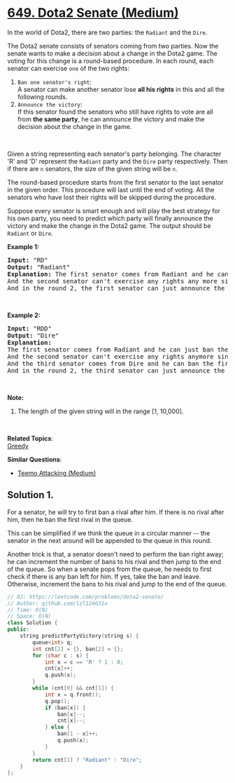 # [649. Dota2 Senate (Medium)](https://leetcode.com/problems/dota2-senate/)

<p>In the world of Dota2, there are two parties: the <code>Radiant</code> and the <code>Dire</code>.</p>

<p>The Dota2 senate consists of senators coming from two parties. Now the senate wants to make a decision about a change in the Dota2 game. The voting for this change is a round-based procedure. In each round, each senator can exercise <code>one</code> of the two rights:</p>

<ol>
	<li><code>Ban one senator's right</code>:<br>
	A senator can make another senator lose <b>all his rights</b> in this and all the following rounds.</li>
	<li><code>Announce the victory</code>:<br>
	If this senator found the senators who still have rights to vote are all from <b>the same party</b>, he can announce the victory and make the decision about the change in the game.</li>
</ol>

<p>&nbsp;</p>

<p>Given a string representing each senator's party belonging. The character 'R' and 'D' represent the <code>Radiant</code> party and the <code>Dire</code> party respectively. Then if there are <code>n</code> senators, the size of the given string will be <code>n</code>.</p>

<p>The round-based procedure starts from the first senator to the last senator in the given order. This procedure will last until the end of voting. All the senators who have lost their rights will be skipped during the procedure.</p>

<p>Suppose every senator is smart enough and will play the best strategy for his own party, you need to predict which party will finally announce the victory and make the change in the Dota2 game. The output should be <code>Radiant</code> or <code>Dire</code>.</p>

<p><b>Example 1:</b></p>

<pre><b>Input:</b> "RD"
<b>Output:</b> "Radiant"
<b>Explanation:</b> The first senator comes from Radiant and he can just ban the next senator's right in the round 1. 
And the second senator can't exercise any rights any more since his right has been banned. 
And in the round 2, the first senator can just announce the victory since he is the only guy in the senate who can vote.
</pre>

<p>&nbsp;</p>

<p><b>Example 2:</b></p>

<pre><b>Input:</b> "RDD"
<b>Output:</b> "Dire"
<b>Explanation:</b> 
The first senator comes from Radiant and he can just ban the next senator's right in the round 1. 
And the second senator can't exercise any rights anymore since his right has been banned. 
And the third senator comes from Dire and he can ban the first senator's right in the round 1. 
And in the round 2, the third senator can just announce the victory since he is the only guy in the senate who can vote.
</pre>

<p>&nbsp;</p>

<p><b>Note:</b></p>

<ol>
	<li>The length of the given string will in the range [1, 10,000].</li>
</ol>

<p>&nbsp;</p>


**Related Topics**:  
[Greedy](https://leetcode.com/tag/greedy/)

**Similar Questions**:
* [Teemo Attacking (Medium)](https://leetcode.com/problems/teemo-attacking/)

## Solution 1.

For a senator, he will try to first ban a rival after him. If there is no rival after him, then he ban the first rival in the queue.

This can be simplified if we think the queue in a circular manner -- the senator in the next around will be appended to the queue in this round.

Another trick is that, a senator doesn't need to perform the ban right away; he can increment the number of bans to his rival and then jump to the end of the queue. So when a senate pops from the queue, he needs to first check if there is any ban left for him. If yes, take the ban and leave. Otherwise, increment the bans to his rival and jump to the end of the queue.

```cpp
// OJ: https://leetcode.com/problems/dota2-senate/
// Author: github.com/lzl124631x
// Time: O(N)
// Space: O(N)
class Solution {
public:
    string predictPartyVictory(string s) {
        queue<int> q;
        int cnt[2] = {}, ban[2] = {};
        for (char c : s) {
            int x = c == 'R' ? 1 : 0;
            cnt[x]++;
            q.push(x);
        }
        while (cnt[0] && cnt[1]) {
            int x = q.front();
            q.pop();
            if (ban[x]) {
                ban[x]--;
                cnt[x]--;
            } else {
                ban[1 - x]++;
                q.push(x);
            }
        }
        return cnt[1] ? "Radiant" : "Dire";
    }
};
```